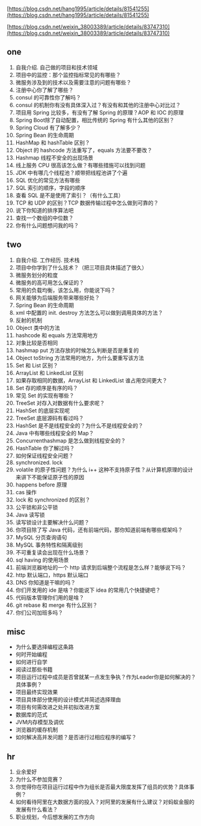 
[https://blog.csdn.net/hang1995/article/details/81541255](https://blog.csdn.net/hang1995/article/details/81541255)

[https://blog.csdn.net/weixin_38003389/article/details/83747310](https://blog.csdn.net/weixin_38003389/article/details/83747310)

## one
1. 自我介绍. 自己做的项目和技术领域
2. 项目中的监控：那个监控指标常见的有哪些？
3. 微服务涉及到的技术以及需要注意的问题有哪些？
4. 注册中心你了解了哪些？
5. consul 的可靠性你了解吗？
6. consul 的机制你有没有具体深入过？有没有和其他的注册中心对比过？
7. 项目用 Spring 比较多，有没有了解 Spring 的原理？AOP 和 IOC 的原理
8. Spring Boot除了自动配置，相比传统的 Spring 有什么其他的区别？
9. Spring Cloud 有了解多少？
10. Spring Bean 的生命周期
11. HashMap 和 hashTable 区别？
12. Object 的 hashcode 方法重写了，equals 方法要不要改？
13. Hashmap 线程不安全的出现场景
14. 线上服务 CPU 很高该怎么做？有哪些措施可以找到问题
15. JDK 中有哪几个线程池？顺带把线程池讲了个遍
16. SQL 优化的常见方法有哪些
17. SQL 索引的顺序，字段的顺序
18. 查看 SQL 是不是使用了索引？（有什么工具）
19. TCP 和 UDP 的区别？TCP 数据传输过程中怎么做到可靠的？
20. 说下你知道的排序算法吧
21. 查找一个数组的中位数？
22. 你有什么问题想问我的吗？

## two
1. 自我介绍. 工作经历. 技术栈
2. 项目中你学到了什么技术？（把三项目具体描述了很久）
3. 微服务划分的粒度
4. 微服务的高可用怎么保证的？
5. 常用的负载均衡，该怎么用，你能说下吗？
6. 网关能够为后端服务带来哪些好处？
7. Spring Bean 的生命周期
8. xml 中配置的 init. destroy 方法怎么可以做到调用具体的方法？
9. 反射的机制
10. Object 类中的方法
11. hashcode 和 equals 方法常用地方
12. 对象比较是否相同
13. hashmap put 方法存放的时候怎么判断是否是重复的
14. Object toString 方法常用的地方，为什么要重写该方法
15. Set 和 List 区别？
16. ArrayList 和 LinkedList 区别
17. 如果存取相同的数据，ArrayList 和 LinkedList 谁占用空间更大？
18. Set 存的顺序是有序的吗？
19. 常见 Set 的实现有哪些？
20. TreeSet 对存入对数据有什么要求呢？
21. HashSet 的底层实现呢
22. TreeSet 底层源码有看过吗？
23. HashSet 是不是线程安全的？为什么不是线程安全的？
24. Java 中有哪些线程安全的 Map？
25. Concurrenthashmap 是怎么做到线程安全的？
26. HashTable 你了解过吗？
27. 如何保证线程安全问题？
28. synchronized. lock
29. volatile 的原子性问题？为什么 i++ 这种不支持原子性？从计算机原理的设计来讲下不能保证原子性的原因
30. happens before 原理
31. cas 操作
32. lock 和 synchronized 的区别？
33. 公平锁和非公平锁
34. Java 读写锁
35. 读写锁设计主要解决什么问题？
36. 你项目除了写 Java 代码，还有前端代码，那你知道前端有哪些框架吗？
37. MySQL 分页查询语句
38. MySQL 事务特性和隔离级别
39. 不可重复读会出现在什么场景？
40. sql having 的使用场景
41. 前端浏览器地址的一个 http 请求到后端整个流程是怎么样？能够说下吗？
42. http 默认端口，https 默认端口
43. DNS 你知道是干嘛的吗？
44. 你们开发用的 ide 是啥？你能说下 idea 的常用几个快捷键吧？
45. 代码版本管理你们用的是啥？
46. git rebase 和 merge 有什么区别？
47. 你们公司加班多吗？

## misc
* 为什么要选择编程这条路
* 何时开始编程
* 如何进行自学
* 阅读过那些书籍
* 项目运行过程中成员是否曾就某一点发生争执？作为Leader你是如何解决的？具体事例？
* 项目最终实现效果
* 项目具体部分使用的设计模式并简述选择理由
* 项目有何需改进之处并初拟改进方案
* 数据库的范式
* JVM内存模型及调优
* 浏览器的缓存机制
* 如何解决高并发问题？是否进行过相应程序的编写？

## hr
1. 业余爱好
2. 为什么不参加竞赛？
3. 你觉得你在项目运行过程中作为组长是否最大限度发挥了组员的优势？具体事例？
4. 如何看待阿里在大数据方面的投入？对阿里的发展有什么建议？对蚂蚁金服的发展有什么看法？
5. 职业规划，今后想发展的工作方向